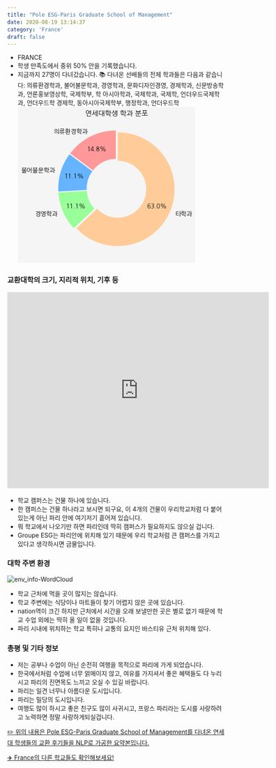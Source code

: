 ```yaml
---
title: "Pole ESG-Paris Graduate School of Management"
date: 2020-08-19 13:14:37
category: 'France'
draft: false
---
```



* FRANCE
* 학생 만족도에서 중위 50% 안을 기록했습니다.
* 지금까지 27명이 다녀갔습니다. 
📚 다녀온 선배들의 전체 학과들은 다음과 같습니다: 의류환경학과, 불어불문학과, 경영학과, 문화디자인경영, 경제학과, 신문방송학과, 언론홍보영상학, 국제학부, 학 아시아학과, 국제학과, 국제학, 언더우드국제학과, 언더우드학 경제학, 동아시아국제학부, 행정학과, 언더우드학
![department-info](../plots/FR000006.png)
### 교환대학의 크기, 지리적 위치, 기후 등
<iframe
width="600"
height="450"
frameborder="0" style="border:0"
src="https://www.google.com/maps/embed/v1/place?key=AIzaSyC9e1AME-pVmWC4hBpFdu5S4dKzyepa3HQ&q=Pole+ESG-Paris+Graduate+School+of+Management&center=48.8256896,2.3664402&zoom=14" allowfullscreen>
</iframe>

* 학교 캠퍼스는 건물 하나에 있습니다.
* 한 캠퍼스는 건물 하나라고 보시면 되구요, 이 4개의 건물이 우리학교처럼 다 붙어 있는게 아닌 파리 안에 여기저기 흩어져 있습니다.
* 뭐 학교에서 나오기만 하면 파리인데 딱히 캠퍼스가 필요하지도 않으실 겁니다.
* Groupe ESG는 파리안에 위치해 있기 때문에 우리 학교처럼 큰 캠퍼스를 가지고 있다고 생각하시면 금물입니다.


### 대학 주변 환경

![env_info-WordCloud](../univ_wordclouds_okt/env_info/FR000006_env_info_okt.png)

* 학교 근처에 먹을 곳이 많지는 않습니다.
* 학교 주변에는 식당이나 마트들이 찾기 어렵지 않은 곳에 있습니다.
* nation역이 크긴 하지만 근처에서 시간을 오래 보낼만한 곳은 별로 없기 때문에 학교 수업 외에는 딱히 올 일이 없을 것입니다.
* 파리 시내에 위치하는 학교 특히나 교통의 요지인 바스티유 근처 위치해 있다.


### 총평 및 기타 정보 
* 저는 공부나 수업이 아닌 순전히 여행을 목적으로 파리에 가게 되었습니다.
* 한국에서처럼 수업에 너무 얽매이지 않고, 여유를 가지셔서 좋은 혜택들도 다 누리시고 파리의 진면목도 느끼고 오실 수 있길 바랍니다.
* 파리는 일견 너무나 아름다운 도시입니다.
* 파리는 밀당의 도시입니다.
* 여행도 많이 하시고 좋은 친구도 많이 사귀시고, 프랑스 파리라는 도시를 사랑하려고 노력하면 정말 사랑하게되실겁니다.


[✏️ 위의 내용은 Pole ESG-Paris Graduate School of Management를 다녀온 연세대 학생들의 교환 후기들을 NLP로 가공한 요약본입니다.](http://oia.yonsei.ac.kr/partner/expReport.asp?ucode=FR000006&bgbn=A)

[✈️ France의 다른 학교들도 확인해보세요!](https://yonsei-exchange.netlify.app/?category=France)

